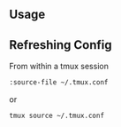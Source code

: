 ## Usage

## Refreshing Config

From within a tmux session

``` bash
:source-file ~/.tmux.conf
```
or 

``` bash
tmux source ~/.tmux.conf
```
